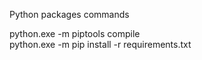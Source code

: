 
Python packages commands

python.exe -m piptools compile  
python.exe -m pip install -r requirements.txt